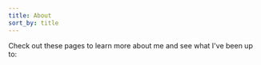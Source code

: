 ```yaml
---
title: About
sort_by: title
---
```


Check out these pages to learn more about me and see what I've been up to:
